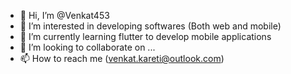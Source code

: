 - 👋 Hi, I’m @Venkat453
- 👀 I’m interested in developing softwares (Both web and mobile)
- 🌱 I’m currently learning flutter to develop mobile applications
- 💞️ I’m looking to collaborate on ...
- 📫 How to reach me (venkat.kareti@outlook.com)

<!---
Venkat453/Venkat453 is a ✨ special ✨ repository because its `README.md` (this file) appears on your GitHub profile.
You can click the Preview link to take a look at your changes.
--->
